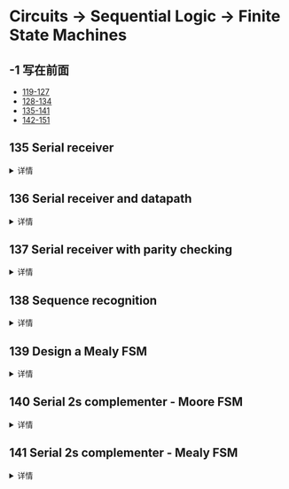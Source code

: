 # Circuits -> Sequential Logic -> Finite State Machines

## -1 写在前面
- [119-127](./readme_0.md)
- [128-134](./readme_1.md)
- [135-141](./readme_2.md)
- [142-151](./readme_3.md)

## 135 Serial receiver
<details>
<summary>详情</summary>

在许多（较旧的）串行通信协议中，每个数据字节都与一个起始位和一个停止位一起发送，以帮助接收器从位流中划定字节。
一种常见的方案是使用 1 个起始位 (0)、8 个数据位和 1 个停止位 (1)。当没有传输任何内容（空闲）时，该线路也处于逻辑 1。  
设计一个有限状态机，当给定比特流时，它将识别何时正确接收到字节。
它需要识别起始位，等待所有 8 个数据位，然后验证停止位是否正确。
如果停止位未按预期出现，则 FSM 必须等到找到停止位后再尝试接收下一个字节。  

![](./images/12.jpg)  

**分析**  
多设置几个状态。  
唯一需要注意的是`done`的触发条件，以及`滞后一个时间周期`。

**答案**  
```
module top_module(
    input clk,
    input in,
    input reset,    // Synchronous reset
    output done
); 
    parameter error=4'd0,
    		  data_0=4'd1,
    		  data_1=4'd2,
    		  data_2=4'd3,
    		  data_3=4'd4,
    		  data_4=4'd5,
    		  data_5=4'd6,
    		  data_6=4'd7,
    		  data_7=4'd8,
    		  stop=4'd9,
    		  idle=4'd10;
    
    reg [3:0] state,next_state;
    
    always @(*) begin
        case(state)
            error: next_state = in ? idle : error;
            data_0 : next_state = data_1;
            data_1 : next_state = data_2;
            data_2 : next_state = data_3;
            data_3 : next_state = data_4;
            data_4 : next_state = data_5;
            data_5 : next_state = data_6;
            data_6 : next_state = data_7;
            data_7 : next_state = stop;
            stop : next_state = in ? idle : error;
            idle : next_state = in ? idle : data_0;
            default: next_state = idle;
        endcase
    end
    
    always @(posedge clk)begin
        if (reset) state <= idle;
        else state <= next_state;
    end
    
    reg temp;
    always @(posedge clk)begin
        if (state==stop) begin 
            if(next_state==idle) temp <= 1'b1;
            else temp <= 1'b0;
        end
        else temp <= 1'b0;
    end
    
    assign done = temp;
          
endmodule
```

</details>

## 136 Serial receiver and datapath
<details>
<summary>详情</summary>

`done`的时候输出对应的`data`。  

![](./images/13.jpg)   

**分析**  
和134的想法2类似。  
注意一下传入的数据是高位还是低位即可。  

**答案**  
```
module top_module(
    input clk,
    input in,
    input reset,    // Synchronous reset
    output [7:0] out_byte,
    output done
); //

parameter error=4'd0,
    		  data_0=4'd1,
    		  data_1=4'd2,
    		  data_2=4'd3,
    		  data_3=4'd4,
    		  data_4=4'd5,
    		  data_5=4'd6,
    		  data_6=4'd7,
    		  data_7=4'd8,
    		  stop=4'd9,
    		  idle=4'd10;

    reg [3:0] state,next_state;

    always @(*) begin
        case(state)
            error: next_state = in ? idle : error;
            data_0 : next_state = data_1;
            data_1 : next_state = data_2;
            data_2 : next_state = data_3;
            data_3 : next_state = data_4;
            data_4 : next_state = data_5;
            data_5 : next_state = data_6;
            data_6 : next_state = data_7;
            data_7 : next_state = stop;
            stop : next_state = in ? idle : error;
            idle : next_state = in ? idle : data_0;
            default: next_state = idle;
        endcase
    end

    always @(posedge clk)begin
        if (reset) state <= idle;
        else state <= next_state;
    end

    reg temp;
    always @(posedge clk)begin
        if (state==stop) begin
            if(next_state==idle) temp <= 1'b1;
            else temp <= 1'b0;
        end
        else temp <= 1'b0;
    end
    
    reg [9:0] data;
    always @(posedge clk)begin
        if (reset) data <= 10'b0;
        else data <= {in, data[9:1]};
    end

    assign done = temp;
    assign out_byte = temp ? data[8:1] : out_byte;

endmodule
```

</details>

## 137 Serial receiver with parity checking
<details>
<summary>详情</summary>

我们想为串行接收器添加奇偶校验。奇偶校验在每个数据字节后增加一位。
我们将使用奇校验，其中接收到的 9 位中的 1 的数量必须是奇数。
例如，101001011 满足奇校验（有 5 个 1），但 001001011 不满足。  
只有当一个字节被正确接收并且它的奇偶校验通过时，才断言完成信号。
与串行接收器 FSM 一样，此 FSM 需要识别起始位，等待所有 9 个（数据和奇偶校验）位，然后验证停止位是否正确。
如果停止位未按预期出现，则 FSM 必须等到找到停止位后再尝试接收下一个字节。  
 
![](./images/14.jpg)  

**分析**  
首先，没看懂奇偶校验模块，我自己写的一个校验。  
对9位数据进行异或运算。  
注意，进行奇偶校验的时候，9位数据在data的哪一段位置。  

**答案**  
```
module top_module(
    input clk,
    input in,
    input reset,    // Synchronous reset
    output [7:0] out_byte,
    output done
); //

    parameter error=4'd0,
              data_0=4'd1,
              data_1=4'd2,
              data_2=4'd3,
              data_3=4'd4,
              data_4=4'd5,
              data_5=4'd6,
              data_6=4'd7,
              data_7=4'd8,
              check=4'd11,
              stop=4'd9,
              idle=4'd10;

    reg [3:0] state,next_state;

    always @(*) begin
        case(state)
            error: next_state = in ? idle : error;
            data_0 : next_state = data_1;
            data_1 : next_state = data_2;
            data_2 : next_state = data_3;
            data_3 : next_state = data_4;
            data_4 : next_state = data_5;
            data_5 : next_state = data_6;
            data_6 : next_state = data_7;
            data_7 : next_state = check;
            check: next_state = stop;
            stop : next_state = in ? idle : error;
            idle : next_state = in ? idle : data_0;
            default: next_state = idle;
        endcase
    end

    always @(posedge clk)begin
        if (reset) state <= idle;
        else state <= next_state;
    end

    reg temp;
    always @(posedge clk)begin
        if (state==stop) begin
            if(next_state==idle) begin
                if (^data[10:2] == 1'b1)
                	temp <= 1'b1;
            	else temp <= 1'b0;
            end
            else temp <= 1'b0;
        end
        else temp <= 1'b0;
    end

    reg [10:0] data;
    always @(posedge clk)begin
        if (reset) data <= 10'b0;
        else data <= {in, data[10:1]};
    end

    assign done = temp;
    assign out_byte = temp ? data[8:1] : out_byte;

endmodule
```

</details>

## 138 Sequence recognition
<details>
<summary>详情</summary>

同步 HDLC 成帧涉及对数据的连续比特流进行解码，以寻找指示帧（数据包）开始和结束的比特模式。
恰好看到 6 个连续的 1（即 01111110）是指示帧边界的“标志”。
为避免数据流意外包含“标志”，发送方在每 5 个连续的 1 后插入一个零，接收方必须检测并丢弃该 0。
如果有 7 个或更多连续的 1，我们还需要发出错误信号。  

创建一个有限状态机来识别这三个序列：
- 0111110：需要丢弃信号位（disc）。
- 01111110：标记帧的开始/结束（flag）。
- 01111111...：错误（7 个或更多 1s）（err）。  
当 FSM 被重置时，它应该处于一个状态，就像之前的输入为 0 一样。  

![](./images/15.jpg)  

**分析**  
好像没有办法弄一个空闲状态。。。  
现`data_0`状态检测判断第一个数据位。  

**答案**  
```
module top_module(
    input clk,
    input reset,    // Synchronous reset
    input in,
    output disc,
    output flag,
    output err);
    
    parameter error=4'd0,
              data_0=4'd1,
              data_1=4'd2,
              data_2=4'd3,
              data_3=4'd4,
              data_4=4'd5,
              data_5=4'd6,
              data_6=4'd7,
              data_7=4'd8,
              dis=4'd9,
    		  fla=4'd12,
              idle=4'd10;
    
    reg [3:0] state,next_state;
    always @(*) begin
        case(state)
            //idle: next_state = in ? idle : data_0;
            data_0 : next_state = in ? data_1 : data_0;
            data_1 : next_state = in ? data_2 : data_0;
            data_2 : next_state = in ? data_3 : data_0;
            data_3 : next_state = in ? data_4 : data_0;
            data_4 : next_state = in ? data_5 : data_0;
            data_5 : next_state = in ? data_6 : dis;
            data_6 : next_state = in ? error : fla;
            fla : next_state = in ? data_1 : data_0;
            dis : next_state = in ? data_1 : data_0;
            error : next_state = in ? error : data_0;
            default: next_state = data_0;
        endcase
    end
    
    always @(posedge clk) begin
        if(reset) state <= data_0;
        else state <= next_state;
    end
    
    assign disc = (state==dis);
    assign flag = (state==fla);
    assign err = (state==error);
      
endmodule
```

</details>

## 139 Design a Mealy FSM
<details>
<summary>详情</summary>

实现一个 Mealy 型有限状态机，它可以识别名为 x 的输入信号上的序列“101”。
您的 FSM 应该有一个输出信号 z，当检测到“101”序列时，它被断言为逻辑 1。
您的 FSM 还应该有一个低电平有效的异步复位。您的状态机中可能只有 3 个状态。
您的 FSM 应该能够识别重叠序列。  

**分析**  
想法1（success）：  
没有通过状态机
正常来说所得`z`的值比正确值晚一拍。。。  
正确对比所需的三比特即可。（说到底还是时序问题）  
想法2（success）：  
使用状态机  
判断顺序`1 -> 2 -> 3 -> 2/1`  
`z`置高仅在`3为1`时。


**答案**  
想法1：  
```
module top_module (
    input clk,
    input aresetn,    // Asynchronous active-low reset
    input x,
    output z ); 
    
    reg [2:0] temp;
    always @(posedge clk or negedge aresetn) begin
        if(~aresetn) temp <= 3'b0;
        else temp <= {temp[1:0], x};
    end

    assign z = x&temp[1]&~temp[0];

endmodule
```

想法2：  
```
module top_module (
    input clk,
    input aresetn,    // Asynchronous active-low reset
    input x,
    output z ); 
    
    parameter A = 2'b00, B = 2'b01, C = 2'b10;
    reg [1:0] state, next_state;
    always @(*) begin
        case (state)
            A: next_state = x ? B : A;
            B: next_state = x ? B : C;
            C: next_state = x ? B : A;
            default: next_state = A;
        endcase
    end
    
    always @(posedge clk or negedge aresetn) begin
        if (~aresetn) state <= A;
        else state <= next_state;
    end

    assign z = (state == C ? x : 1'b0);

endmodule

```

</details>

## 140 Serial 2s complementer - Moore FSM
<details>
<summary>详情</summary>

你要设计一个单输入单输出串行 2 的补码摩尔状态机。
输入 (x) 是一系列位（每个时钟周期一个），从数字的最低有效位开始，输出 (Z) 是输入的 2 的补码。
机器将接受任意长度的输入数字。该电路需要异步复位。转换在释放复位时开始，在复位时停止。  

![](./images/16.jpg)  

**分析**  
有点懵。。。  

**答案**  
```

```

</details>

## 141 Serial 2s complementer - Mealy FSM
<details>
<summary>详情</summary>

下图是 2 的补码的 Mealy 机器实现。使用 one-hot 编码实现。  

![](./images/17.jpg)  

**分析**  
抱拳了。  

**答案**  
```

```

</details>
